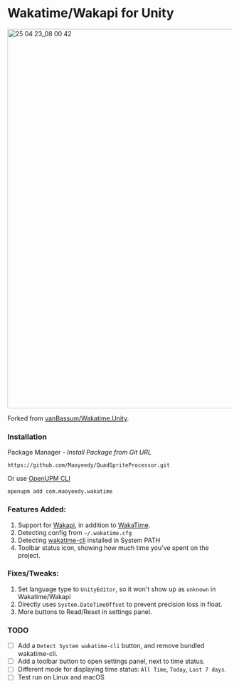 # Wakatime/Wakapi for Unity

<img width="853" alt="25 04 23_08 00 42" src="https://github.com/user-attachments/assets/231661e9-2419-4c18-a9b7-2fa96606a048" />

Forked from [vanBassum/Wakatime.Unity](https://github.com/vanBassum/Wakatime.Unity).

### Installation

Package Manager - *Install Package from Git URL*
```
https://github.com/Maoyeedy/QuadSpriteProcessor.git
```

Or use [OpenUPM CLI](https://openupm.com/packages/com.maoyeedy.wakatime/)
```
openupm add com.maoyeedy.wakatime
```

### Features Added:
1. Support for [Wakapi](https://github.com/muety/wakapi), in addition to [WakaTime](https://wakatime.com/).
2. Detecting config from `~/.wakatime.cfg`
3. Detecting [wakatime-cli](https://github.com/wakatime/wakatime-cli) installed in System PATH
5. Toolbar status icon, showing how much time you've spent on the project.

### Fixes/Tweaks:
1. Set language type to `UnityEditor`, so it won't show up as `unknown` in Wakatime/Wakapi
2. Directly uses `System.DateTimeOffset` to prevent precision loss in float.
3. More buttons to Read/Reset in settings panel.

### TODO
- [ ] Add a `Detect System wakatime-cli` button, and remove bundled wakatime-cli.
- [ ] Add a toolbar button to open settings panel, next to time status.
- [ ] Different mode for displaying time status: `All Time`, `Today`, `Last 7 days`.
- [ ] Test run on Linux and macOS
